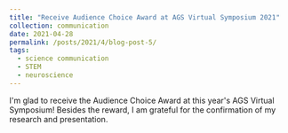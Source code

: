 ```yaml
---
title: "Receive Audience Choice Award at AGS Virtual Symposium 2021"
collection: communication
date: 2021-04-28
permalink: /posts/2021/4/blog-post-5/
tags:
  - science communication
  - STEM
  - neuroscience
---
```


I'm glad to receive the Audience Choice Award at this year's AGS Virtual Symposium! Besides the reward, I am grateful for the confirmation of my research and presentation.